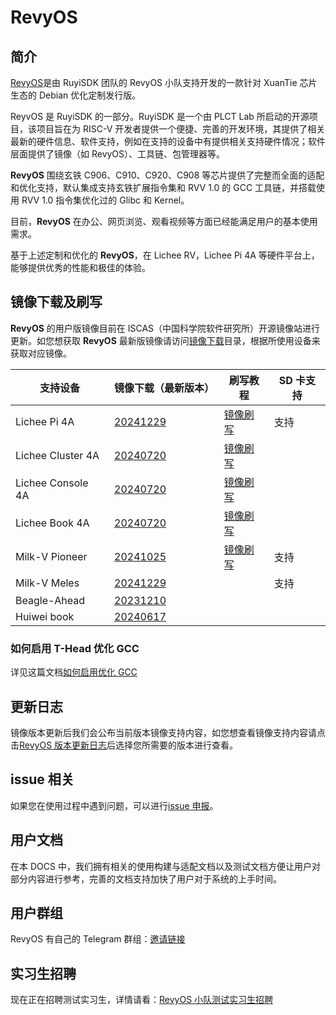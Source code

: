 # RevyOS

## 简介

[RevyOS](https://github.com/orgs/revyos/repositories)是由 RuyiSDK 团队的 RevyOS 小队支持开发的一款针对 XuanTie 芯片生态的 Debian 优化定制发行版。

ReyvOS 是 RuyiSDK 的一部分。RuyiSDK 是一个由 PLCT Lab 所启动的开源项目，该项目旨在为 RISC-V 开发者提供一个便捷、完善的开发环境，其提供了相关最新的硬件信息、软件支持，例如在支持的设备中有提供相关支持硬件情况；软件层面提供了镜像（如 RevyOS）、工具链、包管理器等。

__RevyOS__ 围绕玄铁 C906、C910、C920、C908 等芯片提供了完整而全面的适配和优化支持，默认集成支持玄铁扩展指令集和 RVV 1.0 的 GCC 工具链，并搭载使用 RVV 1.0 指令集优化过的 Glibc 和 Kernel。

目前，__RevyOS__ 在办公、网页浏览、观看视频等方面已经能满足用户的基本使用需求。

基于上述定制和优化的 __RevyOS__，在 Lichee RV，Lichee Pi 4A 等硬件平台上，能够提供优秀的性能和极佳的体验。

## 镜像下载及刷写

__RevyOS__ 的用户版镜像目前在 ISCAS（中国科学院软件研究所）开源镜像站进行更新。如您想获取 __RevyOS__ 最新版镜像请访问[镜像下载](https://mirror.iscas.ac.cn/revyos/extra/images/)目录，根据所使用设备来获取对应镜像。

| 支持设备          | 镜像下载（最新版本）                                                             | 刷写教程                                      | SD 卡支持 |
| ----------------- | -------------------------------------------------------------------------------- | --------------------------------------------- | --------- |
| Lichee Pi 4A      | [20241229](https://mirror.iscas.ac.cn/revyos/extra/images/lpi4a/20241229/)       | [镜像刷写](./Installation/licheepi4a.md)      | 支持      |
| Lichee Cluster 4A | [20240720](https://mirror.iscas.ac.cn/revyos/extra/images/lpi4a/)                | [镜像刷写](./Installation/licheepi4a.md)      |           |
| Lichee Console 4A | [20240720](https://mirror.iscas.ac.cn/revyos/extra/images/lcon4a/20240720/)      | [镜像刷写](./Installation/licheeconsole4a.md) |           |
| Lichee Book 4A    | [20240720](https://mirror.iscas.ac.cn/revyos/extra/images/laptop4a/)             | [镜像刷写](./Installation/licheebook.md)      |           |
| Milk-V Pioneer    | [20241025](https://mirror.iscas.ac.cn/revyos/extra/images/sg2042/20241025/)      | [镜像刷写](./Installation/milkv-pioneer.md)   | 支持      |
| Milk-V Meles      | [20241229](https://mirror.iscas.ac.cn/revyos/extra/images/meles/20241229/)       |                                               | 支持      |
| Beagle-Ahead      | [20231210](https://mirror.iscas.ac.cn/revyos/extra/images/beagle/20231210/)      |                                               |           |
| Huiwei book       | [20240617](https://mirror.iscas.ac.cn/revyos/extra/images/huiwei/test/20240617/) |                                               |           |

### 如何启用 T-Head 优化 GCC

详见这篇文档[如何启用优化 GCC](build/debian/enable_optimization_gcc.md)

## 更新日志

镜像版本更新后我们会公布当前版本镜像支持内容，如您想查看镜像支持内容请点击[RevyOS 版本更新日志](./changelog/)后选择您所需要的版本进行查看。

## issue 相关

如果您在使用过程中遇到问题，可以进行[issue 申报](https://github.com/revyos/revyos/issues)。

## 用户文档

在本 DOCS 中，我们拥有相关的使用构建与适配文档以及测试文档方便让用户对部分内容进行参考，完善的文档支持加快了用户对于系统的上手时间。

## 用户群组

RevyOS 有自己的 Telegram 群组：[邀请链接](https://t.me/+Pi6px22-OsUxM2M1)

## 实习生招聘

现在正在招聘测试实习生，详情请看：[RevyOS 小队测试实习生招聘](https://github.com/plctlab/weloveinterns/blob/master/open-internships.md#j143-revyos%E5%B0%8F%E9%98%9F%E6%B5%8B%E8%AF%95%E5%AE%9E%E4%B9%A0%E7%94%9F20241111%E5%BC%80%E6%94%BE100%E5%90%8D)
